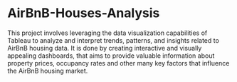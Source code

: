 # AirBnB-Houses-Analysis
This project involves leveraging the data visualization capabilities of Tableau to analyze and interpret trends, patterns, and insights related to AirBnB housing data. It is done by creating interactive and visually appealing dashboards, that aims to provide valuable information about property prices, occupancy rates and other many key factors that influence the AirBnB housing market.

